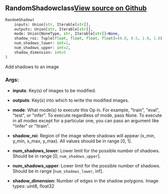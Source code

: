 ## RandomShadow<span class="tag">class</span><a class="sourcelink" href=https://github.com/fastestimator/fastestimator/blob/r1.1/fastestimator/op/numpyop/univariate/random_shadow.py/#L24-L63>View source on Github</a>
```python
RandomShadow(
	inputs: Union[str, Iterable[str]],
	outputs: Union[str, Iterable[str]],
	mode: Union[NoneType, str, Iterable[str]]=None,
	shadow_roi: Tuple[float, float, float, float]=(0.0, 0.5, 1.0, 1.0),
	num_shadows_lower: int=1,
	num_shadows_upper: int=2,
	shadow_dimension: int=5
)
```
Add shadows to an image


<h3>Args:</h3>


* **inputs**: Key(s) of images to be modified.

* **outputs**: Key(s) into which to write the modified images.

* **mode**: What mode(s) to execute this Op in. For example, "train", "eval", "test", or "infer". To execute regardless of mode, pass None. To execute in all modes except for a particular one, you can pass an argument like "!infer" or "!train".

* **shadow_roi**: Region of the image where shadows will appear (x_min, y_min, x_max, y_max). All values should be in range [0, 1].

* **num_shadows_lower**: Lower limit for the possible number of shadows. Should be in range [0, `num_shadows_upper`].

* **num_shadows_upper**: Lower limit for the possible number of shadows. Should be in range [`num_shadows_lower`, inf].

* **shadow_dimension**: Number of edges in the shadow polygons. Image types: uint8, float32

